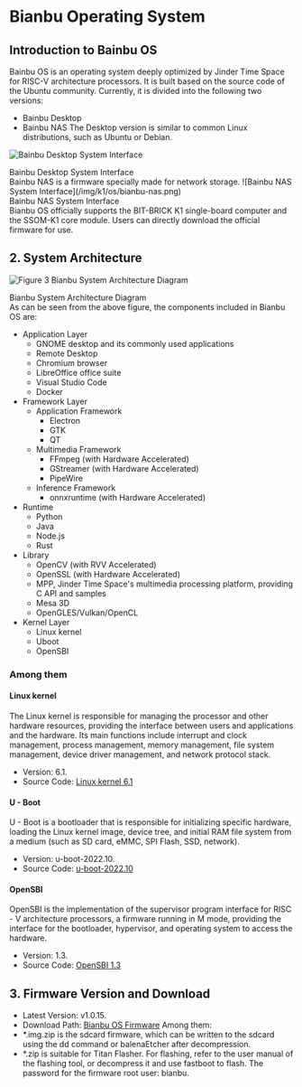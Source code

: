 # Bianbu Operating System
## Introduction to Bainbu OS
Bainbu OS is an operating system deeply optimized by Jinder Time Space for RISC-V architecture processors. It is built based on the source code of the Ubuntu community. Currently, it is divided into the following two versions:
- Bainbu Desktop
- Bainbu NAS
The Desktop version is similar to common Linux distributions, such as Ubuntu or Debian.

![Bainbu Desktop System Interface](/img/k1/os/bianbuos.png)

<div style={{textAlign: 'center'}}>Bainbu Desktop System Interface</div>
Bainbu NAS is a firmware specially made for network storage.
![Bainbu NAS System Interface](/img/k1/os/bianbu-nas.png)
<div style={{textAlign: 'center'}}>Bainbu NAS System Interface</div>
Bianbu OS officially supports the BIT-BRICK K1 single-board computer and the SSOM-K1 core module. Users can directly download the official firmware for use.

## 2. System Architecture

![Figure 3 Bianbu System Architecture Diagram](/img/k1/os/os-arch.png)

<div style={{textAlign: 'center'}}>Bianbu System Architecture Diagram</div>
As can be seen from the above figure, the components included in Bianbu OS are:

- Application Layer
  - GNOME desktop and its commonly used applications
  - Remote Desktop
  - Chromium browser
  - LibreOffice office suite
  - Visual Studio Code
  - Docker
- Framework Layer
  - Application Framework
    - Electron
    - GTK
    - QT
  - Multimedia Framework
    - FFmpeg (with Hardware Accelerated)
    - GStreamer (with Hardware Accelerated)
    - PipeWire
  - Inference Framework
    - onnxruntime (with Hardware Accelerated)
- Runtime
  - Python
  - Java
  - Node.js
  - Rust
- Library
  - OpenCV (with RVV Accelerated)
  - OpenSSL (with Hardware Accelerated)
  - MPP, Jinder Time Space's multimedia processing platform, providing C API and samples
  - Mesa 3D
  - OpenGLES/Vulkan/OpenCL
- Kernel Layer
  - Linux kernel
  - Uboot
  - OpenSBI
  
### Among them
#### Linux kernel
The Linux kernel is responsible for managing the processor and other hardware resources, providing the interface between users and applications and the hardware. Its main functions include interrupt and clock management, process management, memory management, file system management, device driver management, and network protocol stack.
- Version: 6.1.
- Source Code: [Linux kernel 6.1](https://gitee.com/bianbu-linux/linux-6.1)
#### U - Boot
U - Boot is a bootloader that is responsible for initializing specific hardware, loading the Linux kernel image, device tree, and initial RAM file system from a medium (such as SD card, eMMC, SPI Flash, SSD, network).
- Version: u-boot-2022.10.
- Source Code: [u-boot-2022.10](https://gitee.com/bianbu-linux/uboot-2022.10)
#### OpenSBI
OpenSBI is the implementation of the supervisor program interface for RISC - V architecture processors, a firmware running in M mode, providing the interface for the bootloader, hypervisor, and operating system to access the hardware.
- Version: 1.3.
- Source Code: [OpenSBI 1.3](https://gitee.com/bianbu-linux/opensbi)
## 3. Firmware Version and Download
- Latest Version: v1.0.15.
- Download Path: [Bianbu OS Firmware](https://archive.spacemit.com/image/k1/version/bianbu/)
Among them:
- *.img.zip is the sdcard firmware, which can be written to the sdcard using the dd command or balenaEtcher after decompression.
- *.zip is suitable for Titan Flasher. For flashing, refer to the user manual of the flashing tool, or decompress it and use fastboot to flash.
The password for the firmware root user: bianbu.